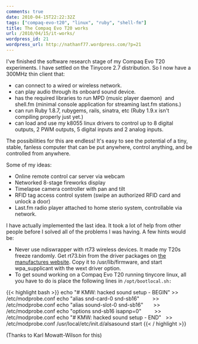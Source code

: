 ```yaml
---
comments: true
date: 2010-04-15T22:22:32Z
tags: ["compaq-evo-t20", "linux", "ruby", "shell-fm"]
title: The Compaq Evo T20 works
url: /2010/04/15/it-works/
wordpress_id: 21
wordpress_url: http://nathanf77.wordpress.com/?p=21
---
```


I've finished the software research stage of my Compaq Evo T20 experiments.
I have settled on the Tinycore 2.7 distribution.
So I now have a 300MHz thin client that:

<ul>
	<li>can connect to a wired or wireless network.</li>
	<li>can play audio through its onboard sound device.</li>
	<li>has the required libraries to run MPD (music player daemon) 
	    and shell.fm (minimal console application for streaming last.fm stations.)</li>
	<li>can run Ruby 1.8.7, rubygems, rails, sinatra, etc (Ruby 1.9.x isn't compiling properly just yet.)</li>
	<li>can load and use my k8055 linux drivers to control up to 8 digital outputs, 2 PWM outputs,
	    5 digital inputs and 2 analog inputs.</li>
</ul>

The possibilities for this are endless! It's easy to see the potential of a tiny, stable, fanless computer
that can be put anywhere, control anything, and be controlled from anywhere.

Some of my ideas:

<ul>
	<li>Online remote control car server via webcam</li>
	<li>Networked 8-stage fireworks display</li>
	<li>Timelapse camera controller with pan and tilt</li>
	<li>RFID tag access control system (swipe an authorized RFID card and unlock a door)</li>
	<li>Last.fm radio player attached to home sterio system, controllable via network.</li>
</ul>
I have actually implemented the last idea.
It took a lot of help from other people before I solved all of the problems I was having. A few hints would be:

<ul>
	<li>Never use ndiswrapper with rt73 wireless devices. It made my T20s freeze randomly.
	    Get rt73.bin from the driver packages on
	    <a href="http://www.ralinktech.com/support.php?s=2">the manufactures website</a>.
	    Copy it to /usr/lib/firmware, and start wpa_supplicant with the wext driver option.</li>
	<li>To get sound working on a Compaq Evo T20 running tinycore linux,
	    all you have to do is place the following lines in <code>/opt/bootlocal.sh:</code></li>
</ul>

{{< highlight bash >}}
echo "# KMW: hacked sound setup - BEGIN" >> /etc/modprobe.conf
echo "alias snd-card-0 snd-sb16"         >> /etc/modprobe.conf
echo "alias sound-slot-0 snd-sb16"       >> /etc/modprobe.conf
echo "options snd-sb16 isapnp=0"         >> /etc/modprobe.conf
echo "# KMW: hacked sound setup - END"   >> /etc/modprobe.conf
/usr/local/etc/init.d/alsasound start
{{< / highlight >}}

(Thanks to Karl Mowatt-Wilson for this)
